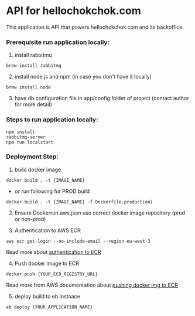 # API for hellochokchok.com

This application is API that powers hellochokchok.com and its backoffice.



### Prerequisite run application locally:

1. install rabbitmq
```
brew install rabbitmq
```
2. install node.js and npm (in case you don't have it locally)
```
brew install node
```

3. have db configuration file in app/config folder of project (contact author for more detail)




### Steps to run application locally:
```
npm install
rabbitmq-server
npm run localstart
```



### Deployment Step:

1. build docker image
```
docker build . -t {IMAGE_NAME}
```

  - or run following for PROD build
```
docker build . -t {IMAGE_NAME} -f Dockerfile.production)
```

2. Ensure Dockerrun.aws.json use correct docker image repository (prod or non-prod)


3. Authentication to AWS ECR
```
aws ecr get-login --no-include-email --region eu-west-3
```
Read more about [authentication to ECR](https://docs.aws.amazon.com/AmazonECR/latest/userguide/Registries.html#registry_auth)


4. Push docker image to ECR
```
docker push {YOUR_ECR_REGISTRY_URL}
```
Read more from AWS documentation about [pushing docker img to ECR](https://docs.aws.amazon.com/AmazonECR/latest/userguide/docker-push-ecr-image.html)


5. deploy build to eb instnace
```
eb deploy {YOUR_APPLICATION_NAME}
```
